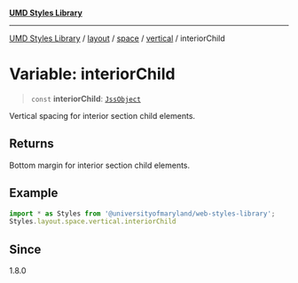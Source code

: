 [**UMD Styles Library**](../../../../../../README.md)

***

[UMD Styles Library](../../../../../../README.md) / [layout](../../../../../README.md) / [space](../../../README.md) / [vertical](../README.md) / interiorChild

# Variable: interiorChild

> `const` **interiorChild**: [`JssObject`](../../../../../../utilities/namespaces/transform/type-aliases/JssObject.md)

Vertical spacing for interior section child elements.

## Returns

Bottom margin for interior section child elements.

## Example

```typescript
import * as Styles from '@universityofmaryland/web-styles-library';
Styles.layout.space.vertical.interiorChild
```

## Since

1.8.0
